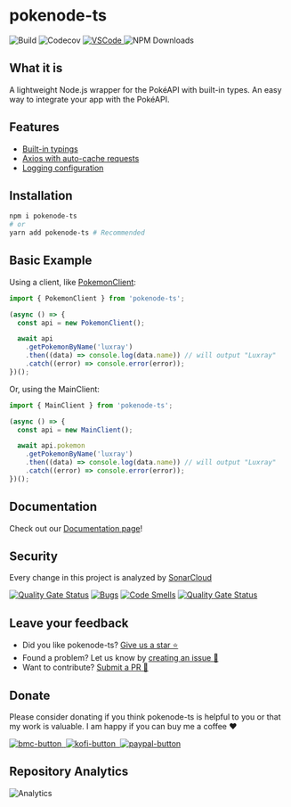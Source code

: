 # pokenode-ts

<p align="left">
  <img alt="Build" src="https://img.shields.io/github/workflow/status/Gabb-c/pokenode-ts/Build?color=000000&labelColor=480ca8&style=for-the-badge&logo=nodedotjs&logoColor=white">
  <img alt="Codecov" src="https://img.shields.io/codecov/c/github/Gabb-c/pokenode-ts?color=000000&labelColor=f72585&&style=for-the-badge&token=whfY8GNSpS&logo=codecov&logoColor=white">
  <a href="https://open.vscode.dev/Gabb-c/pokenode-ts">
  <img alt="VSCode" src="https://img.shields.io/badge/VSCode-0078d7.svg?&style=for-the-badge&logo=visual-studio-code&logoColor=white&label=Open%20in&color=000000&labelColor=007acc" />
  <a/>
  <img alt="NPM Downloads" src="https://img.shields.io/npm/dt/pokenode-ts?style=for-the-badge&color=000000&labelColor=CB3837&logo=npm" />
</p>

## What it is

A lightweight Node.js wrapper for the PokéAPI with built-in types. An easy way to integrate your app with the PokéAPI.

## Features

- [Built-in typings](https://pokenode-ts-docs-gabb-c.vercel.app/docs/typings/berry-typings)
- [Axios with auto-cache requests](https://pokenode-ts-docs-gabb-c.vercel.app/docs/guides/cache)
- [Logging configuration](https://pokenode-ts-docs-gabb-c.vercel.app/docs/guides/logs)

## Installation

```bash
npm i pokenode-ts
# or
yarn add pokenode-ts # Recommended
```

## Basic Example

Using a client, like [PokemonClient](https://pokenode-ts-docs-gabb-c.vercel.app/docs/clients/pokemon-client):

```js
import { PokemonClient } from 'pokenode-ts';

(async () => {
  const api = new PokemonClient();

  await api
    .getPokemonByName('luxray')
    .then((data) => console.log(data.name)) // will output "Luxray"
    .catch((error) => console.error(error));
})();
```

Or, using the MainClient:

```js
import { MainClient } from 'pokenode-ts';

(async () => {
  const api = new MainClient();

  await api.pokemon
    .getPokemonByName('luxray')
    .then((data) => console.log(data.name)) // will output "Luxray"
    .catch((error) => console.error(error));
})();
```

## Documentation

Check out our [Documentation page](https://pokenode-ts-docs-gabb-c.vercel.app/)!

## Security

Every change in this project is analyzed by [SonarCloud](https://sonarcloud.io/)

[![Quality Gate Status](https://sonarcloud.io/api/project_badges/measure?project=Gabb-c_pokenode-ts&metric=alert_status)](https://sonarcloud.io/summary/new_code?id=Gabb-c_pokenode-ts)
[![Bugs](https://sonarcloud.io/api/project_badges/measure?project=Gabb-c_pokenode-ts&metric=bugs)](https://sonarcloud.io/summary/new_code?id=Gabb-c_pokenode-ts)
[![Code Smells](https://sonarcloud.io/api/project_badges/measure?project=Gabb-c_pokenode-ts&metric=code_smells)](https://sonarcloud.io/summary/new_code?id=Gabb-c_pokenode-ts)
[![Quality Gate Status](https://sonarcloud.io/api/project_badges/measure?project=Gabb-c_pokenode-ts&metric=alert_status)](https://sonarcloud.io/summary/new_code?id=Gabb-c_pokenode-ts)

## Leave your feedback

- Did you like pokenode-ts? [Give us a star ⭐](https://github.com/Gabb-c/pokenode-ts)
- Found a problem? Let us know by [creating an issue 🔎](https://github.com/Gabb-c/pokenode-ts/issues)
- Want to contribute? [Submit a PR 📑](https://github.com/Gabb-c/pokenode-ts/pulls)

## Donate

Please consider donating if you think pokenode-ts is helpful to you or that my work is valuable. I am happy if you can buy me a coffee ❤️

<a href="https://www.buymeacoffee.com/pokenodets">
  <img alt="bmc-button" src="https://img.shields.io/badge/Buy_Me_A_Coffee-FFDD00?style=for-the-badge&logo=buy-me-a-coffee&logoColor=black">
</a>
<a href="https://ko-fi.com/pokenodets">
  <img alt="kofi-button" src="https://img.shields.io/badge/Ko--fi-F16061?style=for-the-badge&logo=ko-fi&logoColor=white">
</a>
<a href="https://www.paypal.com/donate?business=8TYDGB7874HT2&no_recurring=0&item_name=development&currency_code=USD">
  <img alt="paypal-button" src="https://img.shields.io/badge/PayPal-00457C?style=for-the-badge&logo=paypal&logoColor=white">
</a>

## Repository Analytics

![Analytics](https://repobeats.axiom.co/api/embed/f71a113e3161e1d054170c94e4ac3fcfc960cdd4.svg 'Repobeats analytics image')
